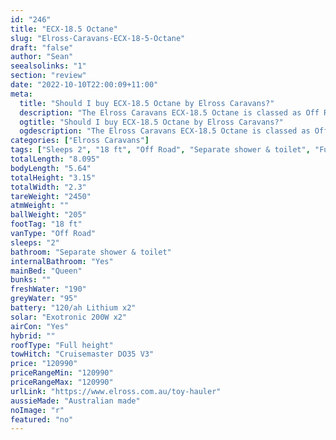 ```yaml
---
id: "246"
title: "ECX-18.5 Octane"
slug: "Elross-Caravans-ECX-18-5-Octane"
draft: "false"
author: "Sean"
seealsolinks: "1"
section: "review"
date: "2022-10-10T22:00:09+11:00"
meta:
  title: "Should I buy ECX-18.5 Octane by Elross Caravans?"
  description: "The Elross Caravans ECX-18.5 Octane is classed as Off Road, and sleeps 2 people. It is Australian made and comes in at 18 ft. It generally has Separate shower & toilet."
  ogtitle: "Should I buy ECX-18.5 Octane by Elross Caravans?"
  ogdescription: "The Elross Caravans ECX-18.5 Octane is classed as Off Road, and sleeps 2 people. It is Australian made and comes in at 18 ft. It generally has Separate shower & toilet."
categories: ["Elross Caravans"]
tags: ["Sleeps 2", "18 ft", "Off Road", "Separate shower & toilet", "Full height", "Over 100k", "Australian made"]
totalLength: "8.095"
bodyLength: "5.64"
totalHeight: "3.15"
totalWidth: "2.3"
tareWeight: "2450"
atmWeight: ""
ballWeight: "205"
footTag: "18 ft"
vanType: "Off Road"
sleeps: "2"
bathroom: "Separate shower & toilet"
internalBathroom: "Yes"
mainBed: "Queen"
bunks: ""
freshWater: "190"
greyWater: "95"
battery: "120/ah Lithium x2"
solar: "Exotronic 200W x2"
airCon: "Yes"
hybrid: ""
roofType: "Full height"
towHitch: "Cruisemaster DO35 V3"
price: "120990"
priceRangeMin: "120990"
priceRangeMax: "120990"
urlLink: "https://www.elross.com.au/toy-hauler"
aussieMade: "Australian made"
noImage: "r"
featured: "no"
---
```


